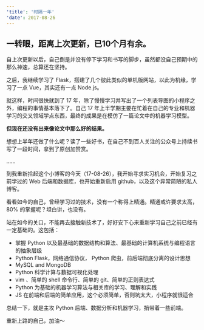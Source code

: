 ```yaml
---
'title': '时隔一年'
'date': 2017-08-26
---
```


## 一转眼，距离上次更新，已10个月有余。

自上次更新以后，自己倒是并没有停下学习和书写的脚步，虽然都没自己预期中的那么神速，总算还在坚持。

之后，我继续学习了 Flask，搭建了几个彼此类似的单机版网站，以此为机缘，学习了一点 Vue，其实还有一点 Node.js。

就这样，时间很快就到了 17 年，除了慢慢学习并写出了一个列表导图的小程序之外，编程的事情基本落下了。自己 17 年上半学期主要在忙着在自己的专业和机器学习的交叉领域学点东西，最终的成果是在模仿了一篇论文中的机器学习模型。

**但现在还没有出来像论文中那么好的结果。**

想想上半年还做了什么呢？读了一些好书，在自己不到百人关注的公众号上持续书写了一段时间，拿到了原创加赞赏。

……

到我重新拾起这个小博客的今天（17-08-26），我开始寻求实习机会，开始复习之前学过的 Web 后端和数据库，也开始重新启用 github，以及这个异常简陋的私人博客。

看看如今的自己，曾经学习过的技术，没有一个称得上精通。精通或许要求太高，80% 的掌握呢？坦白讲，也没有。

站在如今的关口，不能再去接触新技术了，好好安下心来重新学习自己之前已经有一定基础的。这包括：

- 掌握 Python 以及最基础的数据结构和算法、最基础的计算机系统与编程语言的抽象层级
- Python Flask，网络通信协议， Python 爬虫，前后端彻底分离的设计思想
- MySQL and MongoDB
- Python 科学计算与数据可视化处理
- vim 、简单的 shell 命令行、简单的 git、简单的正则表达式
- Python 为基础的机器学习算法与相关库的学习、理解和实践
- JS 在前端和后端的简单应用，这个必须简单，否则坑太大，小程序就很适合

总结一下，就是主攻 Python 后端、数据分析和机器学习，捎带着一些前端。

重新上路的自己，加油～
